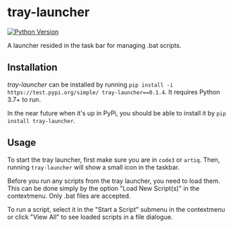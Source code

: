 # tray-launcher

[![Python Version](https://img.shields.io/badge/python-3.7+-blue.svg)](https://docs.python.org/3.7/)

A launcher resided in the task bar for managing .bat scripts.

## Installation

*tray-launcher* can be installed by running `pip install -i https://test.pypi.org/simple/ tray-launcher==0.1.4`. It requires Python 3.7+ to run.

In the near future when it's up in PyPi, you should be able to install it by `pip install tray-launcher`. 

## Usage

To start the tray launcher, first make sure you are in `code3` or `artiq`. Then, running `tray-launcher` will show a small icon in the taskbar.

Before you run any scripts from the tray launcher, you need to load them. This can be done simply by the option "Load New Script(s)" in the contextmenu. Only .bat files are accepted.

To run a script, select it in the "Start a Script" submenu in the contextmenu or click "View All" to see loaded scripts in a file dialogue. 
